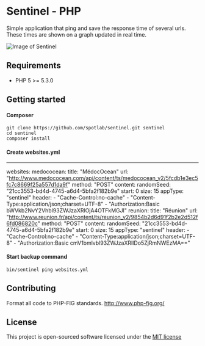 # Sentinel - PHP

Simple application that ping and save the response time of several urls. These times are shown on a graph updated in real time.

![Image of Sentinel](https://framapic.org/HB3zFB3iGLmr/Gg69D6FX)

## Requirements

- PHP 5 >= 5.3.0

## Getting started

#### Composer

```
git clone https://github.com/spotlab/sentinel.git sentinel
cd sentinel
composer install
```

#### Create websites.yml

---
websites:
  medococean:
    title: "MédocOcean"
    url: "http://www.medococean.com/api/content/ts/medococean_v2/5fcdb1e3ec5fc7c8669f25a557d1da9f"
    method: "POST"
    content:
        randomSeed: "21cc3553-bd4d-4745-a6d4-5bfa2f182b9e"
        start: 0
        size: 15
        appType: "sentinel"
    header:
      - "Cache-Control:no-cache"
      - "Content-Type:application/json;charset=UTF-8"
      - "Authorization:Basic bWVkb2NvY2Vhbl93ZWJzaXRlOjA4OTFkMGJl"
  reunion:
    title: "Réunion"
    url: "http://www.reunion.fr/api/content/ts/reunion_v2/9854b2d6d91f2b2e2d512f6fd086820c"
    method: "POST"
    content:
        randomSeed: "21cc3553-bd4d-4745-a6d4-5bfa2f182b9e"
        start: 0
        size: 15
        appType: "sentinel"
    header:
      - "Cache-Control:no-cache"
      - "Content-Type:application/json;charset=UTF-8"
      - "Authorization:Basic cmV1bmlvbl93ZWJzaXRlIDo5ZjRmNWEzMA=="


#### Start backup command

```
bin/sentinel ping websites.yml
```

## Contributing

Format all code to PHP-FIG standards.
http://www.php-fig.org/

## License

This project is open-sourced software licensed under the [MIT license](http://opensource.org/licenses/MIT)
